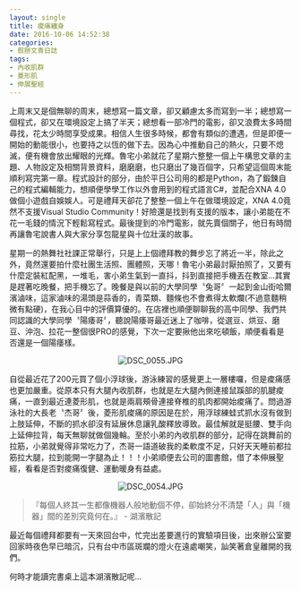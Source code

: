 ```yaml
---
layout: single
title: 痠痛纏身
date: 2016-10-06 14:52:38
categories:
- 假掰文青日誌
tags:
- 內收肌群
- 菱形肌
- 伸展聖經
---
```


上周末又是個無聊的周末，總想寫一篇文章，卻又顧慮太多而寫到一半；總想寫一個程式，卻又在環境設定上搞了半天；總想看一部冷門的電影，卻又浪費太多時間尋找，花太少時間享受成果。相信人生很多時候，都會有類似的遭遇，但是即便一開始的動能很小，也要持之以恆的做下去。因為心中推動自己的熱火，只要不熄滅，便有機會放出耀眼的光輝。魯宅小弟就花了星期六整整一個上午構思文章的主題、人物設定及相關背景資料，磨磨磨，也只磨出了幾百個字，只希望這個周末能順利寫完第一章。程式設計的部分，由於平日公司用的都是Python，為了鍛鍊自己的程式編輯能力，想順便學學工作以外會用到的程式語言C#，並配合XNA 4.0做個小遊戲自娛娛人。可是禮拜天卻花了整整一個上午在做環境設定，XNA 4.0竟然不支援Visual Studio Community！好險還是找到有支援的版本，讓小弟能在不花一毛錢的情況下輕鬆寫程式。最後提到的冷門電影，就先賣個關子，他日有時間再讓魯宅說書人與大家分享包龍星與十位壯漢的故事。

星期一的熱舞社社課正常舉行，只是上上個禮拜教的舞步忘了將近一半，除此之外，竟然還要拍什麼社團生活照、團體照，天哪！魯宅小弟最討厭拍照了，又要有什麼定裝紅配黑，一堆毛，害小弟生氣到一直抖，抖到直接把手機丟在教室...其實是趕著吃晚餐，把手機忘了。晚餐是與以前的大學同學〝兔哥〞一起到金山街哈爾濱滷味，這家滷味的湯頭是蒜香的，青菜類、麵條也不會煮得太軟爛(不過意麵稍微有點硬)，在我心目中的評價算優的。在店裡也順便聊聊我的高中同學、我們共同認識的大學同學〝陽痿哥〞，聽說陽痿哥最近迷上了咖啡，從選豆、烘豆、磨豆、沖泡、拉花一整個很PRO的感覺，下次一定要揪他出來吃頓飯，順便看看是否還是一個陽痿樣。

<p style="text-align:center"><img alt="DSC_0055.JPG" src="https://pic.pimg.tw/kwbuster/1475771266-3514024222_n.jpg?v=1475771272" title="DSC_0055.JPG"></p>

自從最近花了200元買了個小浮球後，游泳練習的感覺更上一層樓囉，但是痠痛感也更加嚴重。從原本只有大腿內收肌群，也就是左大腿內側連接鼠蹊部的肌腱痠痛，一直到最近連菱形肌，也就是兩肩頰骨連接脊椎的肌肉都開始痠痛了。問過游泳社的大長老〝杰哥〞後，菱形肌痠痛的原因是在於，用浮球練蛙式抓水沒有做到上肢延伸，不斷的抓水卻沒有延展休息讓乳酸釋放導致。最佳解就是挺腰、雙手向上延伸拉背，每天無聊就做個幾輪。至於小弟的內收肌群的部分，記得在跳舞前的拉筋，小弟就覺得非常吃力了，杰哥一語道破我的柔軟度不足，只好天天睡前都拉筋拉大腿，拉到能開一字腿為止！！！小弟順便去公司的圖書館，借了本伸展聖經，看看是否對痠痛復健、運動暖身有益處。

<p style="text-align:center"><img alt="DSC_0054.JPG" src="https://pic.pimg.tw/kwbuster/1475771266-3818636952_n.jpg?v=1475771272" title="DSC_0054.JPG"></p>

>『每個人終其一生都像機器人般地動個不停，卻始終分不清楚「人」與「機器」間的差別究竟何在。』 - 湖濱散記

最近每個禮拜都要有一天來回台中，忙完出差要進行的實驗項目後，出來辦公室要回家時夜色早已暗沉，只有台中市區斑斕的燈火在遠處嘲笑，訕笑著倉皇離開的我們。

何時才能讀完書桌上這本湖濱散記呢...
